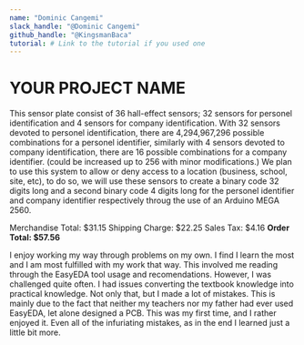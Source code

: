 ```yaml
---
name: "Dominic Cangemi"
slack_handle: "@Dominic Cangemi"
github_handle: "@KingsmanBaca"
tutorial: # Link to the tutorial if you used one
---
```


# YOUR PROJECT NAME

<!-- Describe your board in 2-3 sentences. What are you making? What will it do? -->
This sensor plate consist of 36 hall-effect sensors; 32 sensors for personel identification and 4 sensors for company identification.
With 32 sensors devoted to personel identification, there are 4,294,967,296 possible combinations for a personel identifier, similarly with 4 sensors devoted to company identification, there are 16 possible combinations for a company identifier. (could be increased up to 256 with minor modifications.)
We plan to use this system to allow or deny access to a location (business, school, site, etc), to do so, we will use these sensors to create a binary code 32 digits long and a second binary code 4 digits long for the personel identifier and company identifier respectively throug the use of an Arduino MEGA 2560.

<!-- How much is it going to cost? -->
Merchandise Total: $31.15
Shipping Charge: $22.25
Sales Tax: $4.16
**Order Total: $57.56**

<!-- Tell us a little bit about your design process. What were some challenges? What helped? ***Totally optional*** -->
I enjoy working my way through problems on my own. I find I learn the most and I am most fulfilled with my work that way. This involved me reading through the EasyEDA tool usage and recomendations.
However, I was challenged quite often. I had issues converting the textbook knowledge into practical knowledge. Not only that, but I made a lot of mistakes.
This is mainly due to the fact that neither my teachers nor my father had ever used EasyEDA, let alone designed a PCB. This was my first time, and I rather enjoyed it. 
Even all of the infuriating mistakes, as in the end I learned just a little bit more.
